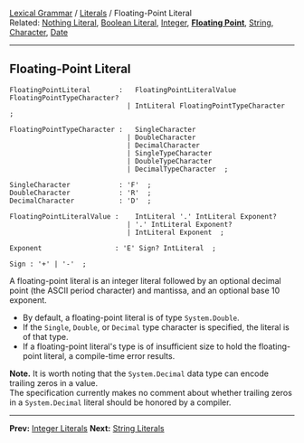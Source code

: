 [Lexical Grammar](Lexical-Grammar) / [Literals](Literals) / Floating-Point Literal    
Related: [Nothing Literal](Literals#Nothing-Literal), [Boolean Literal](Literals#Boolean-Literal), [Integer](Literals-Integer#Integer-Literal), **[Floating Point](Literals-FloatingPoint#Integer-Literal)**, [String](Literals-String#String-Literal), [Character](Literals-String#Character-Literal), [Date](Literals-Date#Date-Literal)

----
  
## Floating-Point Literal
```antlr
FloatingPointLiteral       :   FloatingPointLiteralValue FloatingPointTypeCharacter?
                             | IntLiteral FloatingPointTypeCharacter  ;

FloatingPointTypeCharacter :   SingleCharacter
                             | DoubleCharacter
                             | DecimalCharacter
                             | SingleTypeCharacter
                             | DoubleTypeCharacter
                             | DecimalTypeCharacter  ;

SingleCharacter            : 'F'  ;
DoubleCharacter            : 'R'  ;
DecimalCharacter           : 'D'  ;

FloatingPointLiteralValue :    IntLiteral '.' IntLiteral Exponent?
                             | '.' IntLiteral Exponent?
                             | IntLiteral Exponent  ;

Exponent                  : 'E' Sign? IntLiteral  ;

Sign : '+' | '-'  ;
```

A floating-point literal is an integer literal followed by an optional decimal point (the ASCII period character) and mantissa, and an optional base 10 exponent.
* By default, a floating-point literal is of type `System.Double`.
* If the `Single`, `Double`, or `Decimal` type character is specified, the literal is of that type.
* If a floating-point literal's type is of insufficient size to hold the floating-point literal, a compile-time error results.

__Note.__ It is worth noting that the `System.Decimal` data type can encode trailing zeros in a value.    
The specification currently makes no comment about whether trailing zeros in a `System.Decimal` literal should be honored by a compiler.

----

**Prev:** [Integer Literals](Literals-Integer) **Next:** [String Literals](Literals-String)